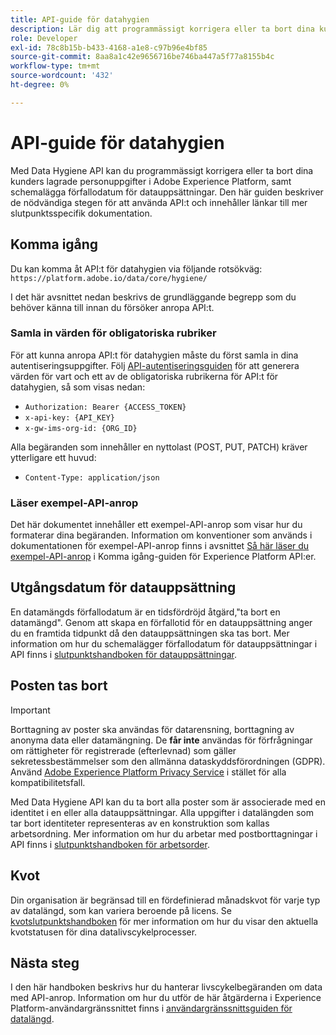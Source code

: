 ```yaml
---
title: API-guide för datahygien
description: Lär dig att programmässigt korrigera eller ta bort dina kunders lagrade personuppgifter i Adobe Experience Platform.
role: Developer
exl-id: 78c8b15b-b433-4168-a1e8-c97b96e4bf85
source-git-commit: 8aa8a1c42e9656716be746ba447a5f77a8155b4c
workflow-type: tm+mt
source-wordcount: '432'
ht-degree: 0%

---
```


# API-guide för datahygien

Med Data Hygiene API kan du programmässigt korrigera eller ta bort dina kunders lagrade personuppgifter i Adobe Experience Platform, samt schemalägga förfallodatum för datauppsättningar. Den här guiden beskriver de nödvändiga stegen för att använda API:t och innehåller länkar till mer slutpunktsspecifik dokumentation.

## Komma igång

Du kan komma åt API:t för datahygien via följande rotsökväg: `https://platform.adobe.io/data/core/hygiene/`

I det här avsnittet nedan beskrivs de grundläggande begrepp som du behöver känna till innan du försöker anropa API:t.

### Samla in värden för obligatoriska rubriker

För att kunna anropa API:t för datahygien måste du först samla in dina autentiseringsuppgifter. Följ [API-autentiseringsguiden](../../landing/api-authentication.md) för att generera värden för vart och ett av de obligatoriska rubrikerna för API:t för datahygien, så som visas nedan:

* `Authorization: Bearer {ACCESS_TOKEN}`
* `x-api-key: {API_KEY}`
* `x-gw-ims-org-id: {ORG_ID}`

Alla begäranden som innehåller en nyttolast (POST, PUT, PATCH) kräver ytterligare ett huvud:

* `Content-Type: application/json`

### Läser exempel-API-anrop

Det här dokumentet innehåller ett exempel-API-anrop som visar hur du formaterar dina begäranden. Information om konventioner som används i dokumentationen för exempel-API-anrop finns i avsnittet [Så här läser du exempel-API-anrop](../../landing/api-guide.md#sample-api) i Komma igång-guiden för Experience Platform API:er.

## Utgångsdatum för datauppsättning

En datamängds förfallodatum är en tidsfördröjd åtgärd,&quot;ta bort en datamängd&quot;. Genom att skapa en förfallotid för en datauppsättning anger du en framtida tidpunkt då den datauppsättningen ska tas bort. Mer information om hur du schemalägger förfallodatum för datauppsättningar i API finns i [slutpunktshandboken för datauppsättningar](./dataset-expiration.md).

## Posten tas bort

>[!IMPORTANT]
>
>Borttagning av poster ska användas för datarensning, borttagning av anonyma data eller datamängning. De **får inte** användas för förfrågningar om rättigheter för registrerade (efterlevnad) som gäller sekretessbestämmelser som den allmänna dataskyddsförordningen (GDPR). Använd [Adobe Experience Platform Privacy Service](../../privacy-service/home.md) i stället för alla kompatibilitetsfall.

Med Data Hygiene API kan du ta bort alla poster som är associerade med en identitet i en eller alla datauppsättningar. Alla uppgifter i datalängden som tar bort identiteter representeras av en konstruktion som kallas arbetsordning. Mer information om hur du arbetar med postborttagningar i API finns i [slutpunktshandboken för arbetsorder](./workorder.md).

## Kvot

Din organisation är begränsad till en fördefinierad månadskvot för varje typ av datalängd, som kan variera beroende på licens. Se [kvotslutpunktshandboken](./quota.md) för mer information om hur du visar den aktuella kvotstatusen för dina datalivscykelprocesser.

## Nästa steg

I den här handboken beskrivs hur du hanterar livscykelbegäranden om data med API-anrop. Information om hur du utför de här åtgärderna i Experience Platform-användargränssnittet finns i [användargränssnittsguiden för datalängd](../ui/overview.md).
